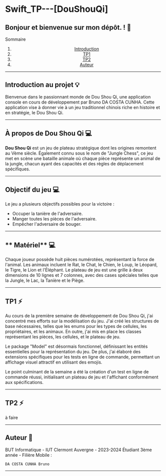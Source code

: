 
# **Swift_TP---[DouShouQi]**

## Bonjour et bienvenue sur mon dépôt. ! 👋


Sommaire

<div  align="center">

  
 1. [Introduction](#introduction)
 2. [TP1](#tp1)
 3. [TP2](#tp2)
 4. [Auteur](#auteur)

</div>

  
  

*******

<div  id='introduction'/>

  

## **Introduction au projet** :bulb:

  
Bienvenue dans le passionnant monde de Dou Shou Qi, une application console en cours de développement par Bruno DA COSTA CUNHA. Cette application vise à donner vie à un jeu traditionnel chinois riche en histoire et en stratégie, le Dou Shou Qi.
  
*******

  

<div  id='apropos'/>

  

## **À propos de Dou Shou Qi** :computer:

  


**Dou Shou Qi** est un jeu de plateau stratégique dont les origines remontent au Vème siècle. Également connu sous le nom de "Jungle Chess", ce jeu met en scène une bataille animale où chaque pièce représente un animal de la jungle, chacun ayant des capacités et des règles de déplacement spécifiques.

*******

  
<div  id='objectif'/>

## **Objectif du jeu** :computer:

  


Le jeu a plusieurs objectifs possibles pour la victoire :

-   Occuper la tanière de l'adversaire.
-   Manger toutes les pièces de l'adversaire.
-   Empêcher l'adversaire de bouger.
  
  
*******

<div  id='material'/>

  

## ** Matériel** :computer:


Chaque joueur possède huit pièces numérotées, représentant la force de l'animal. Les animaux incluent le Rat, le Chat, le Chien, le Loup, le Léopard, le Tigre, le Lion et l'Éléphant. Le plateau de jeu est une grille à deux dimensions de 10 lignes et 7 colonnes, avec des cases spéciales telles que la Jungle, le Lac, la Tanière et le Piège.


<div  id='tp1'/>

*******



## TP1 :zap:

Au cours de la première semaine de développement de Dou Shou Qi, j'ai concentré mes efforts sur la modélisation du jeu. J'ai créé les structures de base nécessaires, telles que les enums pour les types de cellules, les propriétaires, et les animaux. En outre, j'ai mis en place les classes représentant les pièces, les cellules, et le plateau de jeu.

Le package "Model" est désormais fonctionnel, définissant les entités essentielles pour la représentation du jeu. De plus, j'ai élaboré des extensions spécifiques pour les tests en ligne de commande, permettant un affichage visuel attractif en utilisant des emojis.

Le point culminant de la semaine a été la création d'un test en ligne de commande réussi, initialisant un plateau de jeu et l'affichant conformément aux spécifications.

<div  id='tp2'/>

*******



## TP2 :zap:

à faire


 *******

<div  id='auteur'/>



## Auteur :busts_in_silhouette:

BUT Informatique - IUT Clermont Auvergne - 2023-2024
Étudiant 3ème année - Filière Mobile :
   
`DA COSTA CUNHA Bruno`

*******